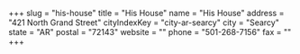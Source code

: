 +++
slug = "his-house"
title = "His House"
name = "His House"
address = "421 North Grand Street"
cityIndexKey = "city-ar-searcy"
city = "Searcy"
state = "AR"
postal = "72143"
website = ""
phone = "501-268-7156"
fax = ""
+++
